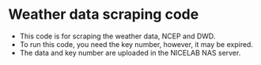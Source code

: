 # Weather data scraping code

* This code is for scraping the weather data, NCEP and DWD. 
* To run this code, you need the key number, however, it may be expired.
* The data and key number are uploaded in the NICELAB NAS server.

